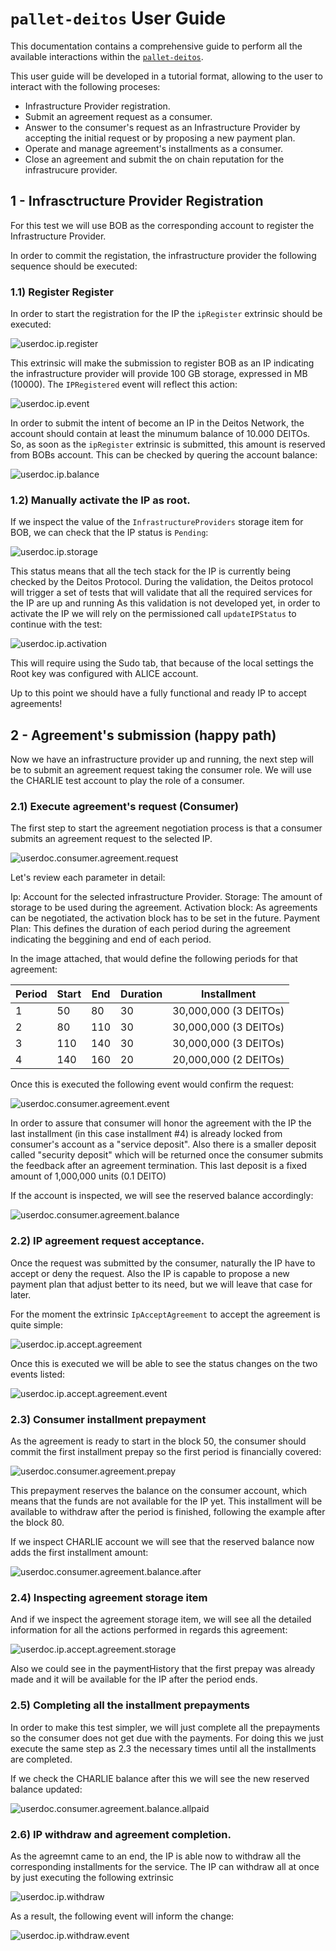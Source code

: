 # `pallet-deitos` User Guide

This documentation contains a comprehensive guide to perform all the available interactions within the [`pallet-deitos`](pallets/deitos).

This user guide will be developed in a tutorial format, allowing to the user to interact with the following proceses:

- Infrastructure Provider registration.
- Submit an agreement request as a consumer. 
- Answer to the consumer's request as an Infrastructure Provider by accepting the initial request or by proposing a new payment plan.
- Operate and manage agreement's installments as a consumer.
- Close an agreement and submit the on chain reputation for the infrastrucure provider.



## 1 - Infrasctructure Provider Registration

For this test we will use BOB as the corresponding account to register the Infrastructure Provider.

In order to commit the registation, the infrastructure provider the following sequence should be executed:

### 1.1) Register Register

In order to start the registration for the IP the `ipRegister` extrinsic should be executed:

![userdoc.ip.register](assets/userdoc.ip.register.png)

This extrinsic will make the submission to register BOB as an IP indicating the infrastructure provider will provide 100 GB storage, expressed in MB (10000). The `IPRegistered` event will reflect this action:

![userdoc.ip.event](assets/userdoc.ip.event.png)

In order to submit the intent of become an IP in the Deitos Network, the account should contain at least the minumum balance of 10.000 DEITOs. So, as soon as the `ipRegister` extrinsic is submitted, this amount is reserved from BOBs account. This can be checked by quering the account balance:

![userdoc.ip.balance](assets/userdoc.ip.balance.png)

### 1.2) Manually activate the IP as root.

If we inspect the value of the `InfrastructureProviders` storage item for BOB, we can check that the IP status is `Pending`:

![userdoc.ip.storage](assets/userdoc.ip.storage.png)


This status means that all the tech stack for the IP is currently being checked by the Deitos Protocol. During the validation, the Deitos protocol will trigger a set of tests that will validate that all the required services for the IP are up and running
As this validation is not developed yet, in order to activate the IP we will rely on the permissioned call `updateIPStatus` to continue with the test:

![userdoc.ip.activation](assets/userdoc.ip.activation.png)

This will require using the Sudo tab, that because of the local settings the Root key was configured with ALICE account.

Up to this point we should have a fully functional and ready IP to accept agreements!

## 2 - Agreement's submission (happy path)

Now we have an infrastructure provider up and running, the next step will be to submit an agreement request taking the consumer role. We will use the CHARLIE test account to play the role of a consumer.

### 2.1) Execute agreement's request (Consumer)

The first step to start the agreement negotiation process is that a consumer submits an agreement request to the selected IP. 

![userdoc.consumer.agreement.request](assets/userdoc.consumer.agreement.request.png)

Let's review each parameter in detail:

Ip: Account for the selected infrastructure Provider.
Storage: The amount of storage to be used during the agreement. 
Activation block: As agreements can be negotiated, the activation block has to be set in the future. 
Payment Plan: This defines the duration of each period during the agreement indicating the beggining and end of each period. 

In the image attached, that would define the following periods for that agreement:


| Period | Start | End  | Duration | Installment |
|--------|-------|------|----------|-------------|
| 1      | 50    | 80   | 30       | 30,000,000 (3 DEITOs)  
| 2      | 80    | 110  | 30       | 30,000,000 (3 DEITOs) 
| 3      | 110   | 140  | 30       | 30,000,000 (3 DEITOs)  
| 4      | 140   | 160  | 20       | 20,000,000 (2 DEITOs) 

Once this is executed the following event would confirm the request:

![userdoc.consumer.agreement.event](assets/userdoc.consumer.agreement.event.png)

In order to assure that consumer will honor the agreement with the IP the last installment (in this case installment #4) is already locked from consumer's account as a "service deposit". Also there is a smaller deposit called "security deposit" which will be returned once the consumer submits the feedback after an agreement termination. This last deposit is a fixed amount of 1,000,000 units (0.1 DEITO)

If the account is inspected, we will see the reserved balance accordingly:

![userdoc.consumer.agreement.balance](assets/userdoc.consumer.agreement.balance.png)


### 2.2) IP agreement request acceptance.

Once the request was submitted by the consumer, naturally the IP have to accept or deny the request. Also the IP is capable to propose a new payment plan that adjust better to its need, but we will leave that case for later.

For the moment the extrinsic `IpAcceptAgreement`  to accept the agreement is quite simple:

![userdoc.ip.accept.agreement](assets/userdoc.ip.accept.agreement.png)

Once this is executed we will be able to see the status changes on the two events listed:

![userdoc.ip.accept.agreement.event](assets/userdoc.ip.accept.agreement.event.png)

### 2.3) Consumer installment prepayment 

As the agreement is ready to start in the block 50, the consumer should commit the first installment prepay so the first period is financially covered:

![userdoc.consumer.agreement.prepay](assets/userdoc.consumer.agreement.prepay.png)

This prepayment reserves the balance on the consumer account, which means that the funds are not available for the IP yet. This installment will be available to withdraw after the period is finished, following the example after the block 80.

If we inspect CHARLIE account we will see that the reserved balance now adds the first installment amount:

![userdoc.consumer.agreement.balance.after](assets/userdoc.consumer.agreement.balance.after.png)

### 2.4) Inspecting agreement storage item

And if we inspect the agreement storage item, we will see all the detailed information for all the actions performed in regards this agreement:

![userdoc.ip.accept.agreement.storage](assets/userdoc.ip.accept.agreement.storage.png)

Also we could see in the paymentHistory that the first prepay was already made and it will be available for the IP after the period ends.

### 2.5) Completing all the installment prepayments

In order to make this test simpler, we will just complete all the prepayments so the consumer does not get due with the payments. For doing this we just execute the same step as 2.3 the necessary times until all the installments are completed.

If we check the CHARLIE balance after this we will see the new reserved balance updated:

![userdoc.consumer.agreement.balance.allpaid](assets/userdoc.consumer.agreement.balance.allpaid.png)



### 2.6) IP withdraw and agreement completion.

As the agreemnt came to an end, the IP is able now to withdraw all the corresponding installments for the service. The IP can withdraw all at once by just executing the following extrinsic

![userdoc.ip.withdraw](assets/userdoc.ip.withdraw.png)

As a result, the following event will inform the change:

![userdoc.ip.withdraw.event](assets/userdoc.ip.withdraw.event.png)
